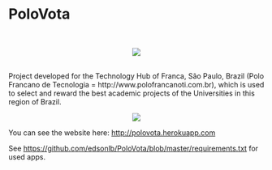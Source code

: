 PoloVota
=========
<br />
<p align="center"><img src="http://polovota.herokuapp.com/static//logo/logo_G.png"></p>
<br />
Project developed for the Technology Hub of Franca, São Paulo, Brazil (Polo Francano de Tecnologia = http://www.polofrancanoti.com.br), which is used to select and reward the best academic projects of the Universities in this region of Brazil.
<br />

<p align="center"><img src="http://polofrancanoti.com.br/wp-content/uploads/2014/01/logo_polo-C%C3%B3pia.jpg"> </p>

You can see the website here: http://polovota.herokuapp.com

See https://github.com/edsonlb/PoloVota/blob/master/requirements.txt for used apps.